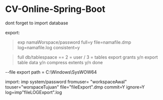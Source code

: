 # CV-Online-Spring-Boot

dont forget to import database


export:
>exp namaWorspace/password full=y file=namafile.dmp log=namafile.log consistent=y

>full db/tablespaace == 2 = user / 3 = tables
>export grants y/n
>export table data y/n
>compress extents y/n
done

--file export path = C:\Windows\SysWOW64


import:
imp system/password fromuser= "workspaceAwal" touser="worspaceTujuan" file="fileExport".dmp commit=Y ignore=Y log=imp"fileLOGExport".log